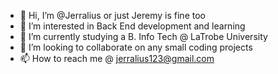 - 👋 Hi, I’m @Jerralius or just Jeremy is fine too
- 👀 I’m interested in Back End development and learning 
- 🌱 I’m currently studying a B. Info Tech @ LaTrobe University
- 💞️ I’m looking to collaborate on any small coding projects
- 📫 How to reach me @ jerralius123@gmail.com

<!---
Jerralius/Jerralius is a ✨ special ✨ repository because its `README.md` (this file) appears on your GitHub profile.
You can click the Preview link to take a look at your changes.
--->
